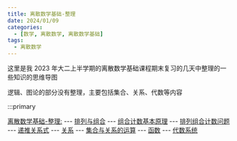 ```yaml
---
title: 离散数学基础-整理
date: 2024/01/09
categories:
  - [数学, 离散数学, 离散数学基础]
tags:
  - 离散数学
---
```


这里是我 2023 年大二上半学期的离散数学基础课程期末复习的几天中整理的一些知识的思维导图

逻辑、图论的部分没有整理，主要包括集合、关系、代数等内容

:::primary

[离散数学基础-整理:](/math/discrete-math/discrete-math-basics/discrete-math/discrete-math-basics/) --- [排列与组合](/math/discrete-math/discrete-math-basics/dmbs/permutaion-and-combination/) --- [组合计数基本原理](/math/discrete-math/discrete-math-basics/dmbs/principles-of-counting/) --- [排列组合计数问题](/math/discrete-math/discrete-math-basics/dmbs/counting/) --- [递推关系式](/math/discrete-math/discrete-math-basics/dmbs/difference-equations/) --- [关系](/math/discrete-math/discrete-math-basics/dmbs/relations/) --- [集合与关系的运算](/math/discrete-math/discrete-math-basics/dmbs/operations-of-sets-and-relations/) --- [函数](/math/discrete-math/discrete-math-basics/dmbs/functions/) --- [代数系统](/math/discrete-math/discrete-math-basics/dmbs/algebra-system/)